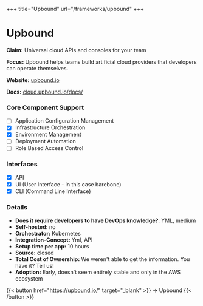 +++
title="Upbound"
url="/frameworks/upbound"
+++

# Upbound

**Claim:** Universal cloud APIs and consoles for your team

**Focus:** Upbound helps teams build artificial cloud providers that developers can operate themselves. 

**Website:** [upbound.io](https://upbound.io/)

**Docs:** [cloud.upbound.io/docs/](https://cloud.upbound.io/docs/)

### Core Component Support

- [ ] Application Configuration Management
- [x] Infrastructure Orchestration
- [x] Environment Management
- [ ] Deployment Automation
- [ ] Role Based Access Control

### Interfaces

- [x] API
- [x] UI (User Interface - in this case barebone)
- [x] CLI (Command Line Interface)

### Details

- **Does it require developers to have DevOps knowledge?**: YML, medium
- **Self-hosted:** no
- **Orchestrator:** Kubernetes
- **Integration-Concept:** Yml, API 
- **Setup time per app:** 10 hours
- **Source:** closed
- **Total Cost of Ownership:** We weren't able to get the information. You have it? Tell us!
- **Adoption:** Early, doesn't seem entirely stable and only in the AWS ecosystem

{{< button href="https://upbound.io/" target="_blank" >}}
-> Upbound
{{< /button >}}  

